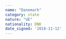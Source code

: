 ```yaml
---
name: "Danemark"
category: state
nature: "UE"
nationality: DNK
date_signed: '2018-11-12'
---
```

    